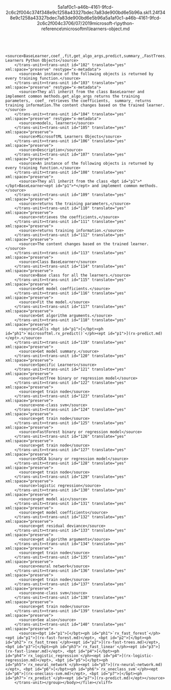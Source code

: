 <?xml version="1.0"?><xliff version="1.2" xmlns="urn:oasis:names:tc:xliff:document:1.2" xmlns:xsi="http://www.w3.org/2001/XMLSchema-instance" xsi:schemaLocation="urn:oasis:names:tc:xliff:document:1.2 xliff-core-1.2-transitional.xsd"><file datatype="xml" original="learners-object.md" source-language="en-US" target-language="en-US"><header><tool tool-id="mdxliff" tool-name="mdxliff" tool-version="1.0-4e81c41" tool-company="Microsoft" /><xliffext:skl_file_name xmlns:xliffext="urn:microsoft:content:schema:xliffextensions">5a1af0c1-a46b-4161-9fcd-2c6c2f004c374f348e9c1258a43327bdec7a83de900bd6e5b96a.skl</xliffext:skl_file_name><xliffext:version xmlns:xliffext="urn:microsoft:content:schema:xliffextensions">1.2</xliffext:version><xliffext:ms.openlocfilehash xmlns:xliffext="urn:microsoft:content:schema:xliffextensions">4f348e9c1258a43327bdec7a83de900bd6e5b96a</xliffext:ms.openlocfilehash><xliffext:ms.sourcegitcommit xmlns:xliffext="urn:microsoft:content:schema:xliffextensions">5a1af0c1-a46b-4161-9fcd-2c6c2f004c37</xliffext:ms.sourcegitcommit><xliffext:ms.lasthandoff xmlns:xliffext="urn:microsoft:content:schema:xliffextensions">06/07/2019</xliffext:ms.lasthandoff><xliffext:ms.openlocfilepath xmlns:xliffext="urn:microsoft:content:schema:xliffextensions">microsoft-r\python-reference\microsoftml\learners-object.md</xliffext:ms.openlocfilepath></header><body><group id="content" extype="content"><trans-unit id="101" translate="yes" xml:space="preserve" restype="x-metadata">
          <source>BaseLearner,coef_,fit,get_algo_args,predict,summary_,FastTrees,get_train_node,OneClassSvm,get_train_node,FastForest,get_train_node,FastLinear,get_train_node,LogisticRegression,aic,coef_,deviance_,get_algo_args,get_train_node,NeuralNetwork,get_train_node,OneClassSvm,get_train_node: Learners Python Objects</source>
        </trans-unit><trans-unit id="102" translate="yes" xml:space="preserve" restype="x-metadata">
          <source>An instance of the following objects is returned by every training function.</source>
        </trans-unit><trans-unit id="103" translate="yes" xml:space="preserve" restype="x-metadata">
          <source>They all inherit from the class BaseLearner and implement common methods.get_algo_args returns the training parameters,  coef_ retrieves the coefficients,  summary_ returns training information.The content changes based on the trained learner.</source>
        </trans-unit><trans-unit id="104" translate="yes" xml:space="preserve" restype="x-metadata">
          <source>models, learners</source>
        </trans-unit><trans-unit id="105" translate="yes" xml:space="preserve">
          <source>MicrosoftML Learners Objects</source>
        </trans-unit><trans-unit id="106" translate="yes" xml:space="preserve">
          <source>Description</source>
        </trans-unit><trans-unit id="107" translate="yes" xml:space="preserve">
          <source>An instance of the following objects is returned by every training function.</source>
        </trans-unit><trans-unit id="108" translate="yes" xml:space="preserve">
          <source>They all inherit from the class <bpt id="p1">*</bpt>BaseLearner<ept id="p1">*</ept> and implement common methods.</source>
        </trans-unit><trans-unit id="109" translate="yes" xml:space="preserve">
          <source>returns the training parameters,</source>
        </trans-unit><trans-unit id="110" translate="yes" xml:space="preserve">
          <source>retrieves the coefficients,</source>
        </trans-unit><trans-unit id="111" translate="yes" xml:space="preserve">
          <source>returns training information.</source>
        </trans-unit><trans-unit id="112" translate="yes" xml:space="preserve">
          <source>The content changes based on the trained learner.</source>
        </trans-unit><trans-unit id="113" translate="yes" xml:space="preserve">
          <source>Class BaseLearner</source>
        </trans-unit><trans-unit id="114" translate="yes" xml:space="preserve">
          <source>Base class for all the learners.</source>
        </trans-unit><trans-unit id="115" translate="yes" xml:space="preserve">
          <source>Get model coefficients.</source>
        </trans-unit><trans-unit id="116" translate="yes" xml:space="preserve">
          <source>Fit the model.</source>
        </trans-unit><trans-unit id="117" translate="yes" xml:space="preserve">
          <source>Get algorithm arguments.</source>
        </trans-unit><trans-unit id="118" translate="yes" xml:space="preserve">
          <source>Calls <bpt id="p1">[</bpt><ph id="ph1">`microsoftml.rx_predict()`</ph><ept id="p1">](rx-predict.md)</ept>.</source>
        </trans-unit><trans-unit id="119" translate="yes" xml:space="preserve">
          <source>Get model summary.</source>
        </trans-unit><trans-unit id="120" translate="yes" xml:space="preserve">
          <source>Specific Learners</source>
        </trans-unit><trans-unit id="121" translate="yes" xml:space="preserve">
          <source>FastTree binary or regression model</source>
        </trans-unit><trans-unit id="122" translate="yes" xml:space="preserve">
          <source>get train node</source>
        </trans-unit><trans-unit id="123" translate="yes" xml:space="preserve">
          <source>one-class svm</source>
        </trans-unit><trans-unit id="124" translate="yes" xml:space="preserve">
          <source>get train node</source>
        </trans-unit><trans-unit id="125" translate="yes" xml:space="preserve">
          <source>FastForest binary or regression model</source>
        </trans-unit><trans-unit id="126" translate="yes" xml:space="preserve">
          <source>get train node</source>
        </trans-unit><trans-unit id="127" translate="yes" xml:space="preserve">
          <source>SDCA binary or regression model</source>
        </trans-unit><trans-unit id="128" translate="yes" xml:space="preserve">
          <source>get train node</source>
        </trans-unit><trans-unit id="129" translate="yes" xml:space="preserve">
          <source>logistic regression</source>
        </trans-unit><trans-unit id="130" translate="yes" xml:space="preserve">
          <source>get model aic</source>
        </trans-unit><trans-unit id="131" translate="yes" xml:space="preserve">
          <source>get model coefficients</source>
        </trans-unit><trans-unit id="132" translate="yes" xml:space="preserve">
          <source>get residual deviance</source>
        </trans-unit><trans-unit id="133" translate="yes" xml:space="preserve">
          <source>get algorithm arguments</source>
        </trans-unit><trans-unit id="134" translate="yes" xml:space="preserve">
          <source>get train node</source>
        </trans-unit><trans-unit id="135" translate="yes" xml:space="preserve">
          <source>neural network</source>
        </trans-unit><trans-unit id="136" translate="yes" xml:space="preserve">
          <source>get train node</source>
        </trans-unit><trans-unit id="137" translate="yes" xml:space="preserve">
          <source>one-class svm</source>
        </trans-unit><trans-unit id="138" translate="yes" xml:space="preserve">
          <source>get train node</source>
        </trans-unit><trans-unit id="139" translate="yes" xml:space="preserve">
          <source>See also</source>
        </trans-unit><trans-unit id="140" translate="yes" xml:space="preserve">
          <source><bpt id="p1">[</bpt><ph id="ph1">`rx_fast_forest`</ph><ept id="p1">](rx-fast-forest.md)</ept>, <bpt id="p2">[</bpt><ph id="ph2">`rx_fast_trees`</ph><ept id="p2">](rx-fast-trees.md)</ept>, <bpt id="p3">[</bpt><ph id="ph3">`rx_fast_linear`</ph><ept id="p3">](rx-fast-linear.md)</ept>, <bpt id="p4">[</bpt><ph id="ph4">`rx_logistic_regression`</ph><ept id="p4">](rx-logistic-regression.md)</ept>, <bpt id="p5">[</bpt><ph id="ph5">`rx_neural_network`</ph><ept id="p5">](rx-neural-network.md)</ept>, <bpt id="p6">[</bpt><ph id="ph6">`rx_oneclass_svm`</ph><ept id="p6">](rx-oneclass-svm.md)</ept>, <bpt id="p7">[</bpt><ph id="ph7">`rx_predict`</ph><ept id="p7">](rx-predict.md)</ept></source>
        </trans-unit></group></body></file></xliff>